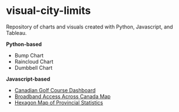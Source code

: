 # visual-city-limits
Repository of charts and visuals created with Python, Javascript, and Tableau.

<strong>Python-based</strong>
- Bump Chart
- Raincloud Chart
- Dumbbell Chart

<strong>Javascript-based</strong>
- <a href="https://fitzpk.github.io/visual-city-limits/javascript/score-golf/score_app.html">Canadian Golf Course Dashboard</a>
- <a href="https://fitzpk.github.io/visual-city-limits/javascript/hex-map/broadband-access/hex_broadband_map.html">Broadband Access Across Canada Map</a>
- <a href="https://fitzpk.github.io/visual-city-limits/javascript/hex-map/provincial-stats/hex_prov_map.html">Hexagon Map of Provincial Statistics</a>
